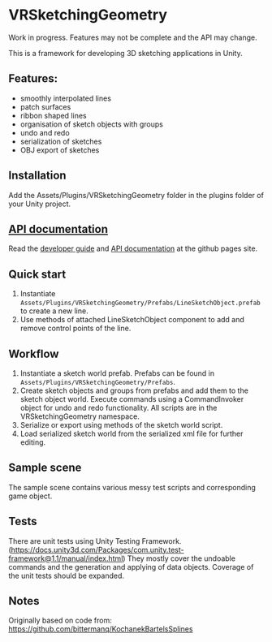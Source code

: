 # VRSketchingGeometry
Work in progress. Features may not be complete and the API may change.

This is a framework for developing 3D sketching applications in Unity.

## Features:
- smoothly interpolated lines
- patch surfaces
- ribbon shaped lines
- organisation of sketch objects with groups
- undo and redo
- serialization of sketches
- OBJ export of sketches

## Installation 
Add the Assets/Plugins/VRSketchingGeometry folder in the plugins folder of your Unity project.

## [API documentation](https://tterpi.github.io/VRSketchingGeometry/)
Read the [developer guide](https://tterpi.github.io/VRSketchingGeometry/articles/intro.html) and [API documentation](https://tterpi.github.io/VRSketchingGeometry/api/index.html) at the github pages site.

## Quick start
1. Instantiate `Assets/Plugins/VRSketchingGeometry/Prefabs/LineSketchObject.prefab` to create a new line.
2. Use methods of attached LineSketchObject component to add and remove control points of the line.

## Workflow
1. Instantiate a sketch world prefab. Prefabs can be found in `Assets/Plugins/VRSketchingGeometry/Prefabs`. 
2. Create sketch objects and groups from prefabs and add them to the sketch object world. Execute commands using a CommandInvoker object for undo and redo functionality. All scripts are in the VRSketchingGeometry namespace.
4. Serialize or export using methods of the sketch world script.
5. Load serialized sketch world from the serialized xml file for further editing.

## Sample scene
The sample scene contains various messy test scripts and corresponding game object.

## Tests
There are unit tests using Unity Testing Framework. (https://docs.unity3d.com/Packages/com.unity.test-framework@1.1/manual/index.html)
They mostly cover the undoable commands and the generation and applying of data objects.
Coverage of the unit tests should be expanded.

## Notes
Originally based on code from: https://github.com/bittermanq/KochanekBartelsSplines
